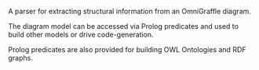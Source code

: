 A parser for extracting structural information from an OmniGraffle diagram.

The diagram model can be accessed via Prolog predicates and used to build other models or drive code-generation.

Prolog predicates are also provided for building OWL Ontologies and RDF graphs.